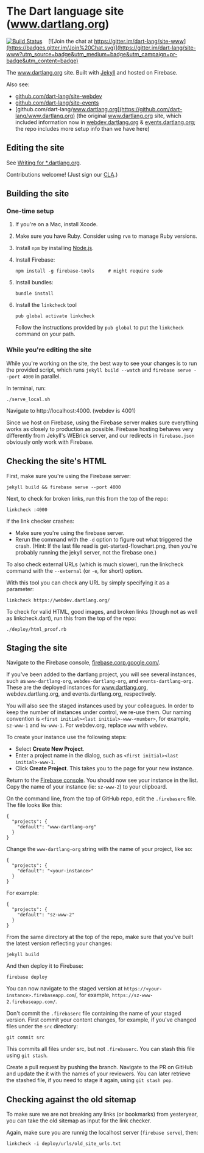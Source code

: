 # The Dart language site (www.dartlang.org)

[![Build Status](https://travis-ci.org/dart-lang/site-www.svg?branch=master)](https://travis-ci.org/dart-lang/site-www)
&nbsp;&nbsp;
[![Join the chat at https://gitter.im/dart-lang/site-www](https://badges.gitter.im/Join%20Chat.svg)](https://gitter.im/dart-lang/site-www?utm_source=badge&utm_medium=badge&utm_campaign=pr-badge&utm_content=badge)

The www.dartlang.org site. Built with
[Jekyll](https://github.com/mojombo/jekyll)
and hosted on Firebase.

Also see:
* [github.com/dart-lang/site-webdev](http://github.com/dart-lang/site-webdev)
* [github.com/dart-lang/site-events](http://github.com/dart-lang/site-events)
* [github.com/dart-lang/www.dartlang.org](https://github.com/dart-lang/www.dartlang.org)
  (the original www.dartlang.org site, which included information now in
  [webdev.dartlang.org](http://webdev.dartlang.org) &
  [events.dartlang.org](http://events.dartlang.org); the repo includes more setup info than we have here)


## Editing the site

See [Writing for *.dartlang.org](https://github.com/dart-lang/site-www/wiki/Writing-for-*.dartlang.org).

Contributions welcome!
(Just sign our [CLA](https://developers.google.com/open-source/cla/individual).)

## Building the site

### One-time setup

1. If you're on a Mac, install Xcode.
1. Make sure you have Ruby. Consider using `rvm` to manage Ruby versions.
1. Install `npm` by installing [Node.js](https://nodejs.org/en/).
1. Install Firebase:

    ```
    npm install -g firebase-tools     # might require sudo
    ```

1. Install bundles:

    ```
    bundle install
    ```

1. Install the `linkcheck` tool

    ```
    pub global activate linkcheck
    ```

    Follow the instructions provided by `pub global` to put the `linkcheck`
    command on your path.

### While you're editing the site

While you're working on the site, the best way to see your changes is
to run the provided script, which runs `jekyll build --watch` and
`firebase serve --port 4000` in parallel.

In terminal, run:

```
./serve_local.sh
```

Navigate to http://localhost:4000. (webdev is 4001)

Since we host on Firebase, using the Firebase server
makes sure everything works as closely to production as possible.
Firebase hosting behaves very differently from Jekyll's WEBrick server,
and our redirects in `firebase.json` obviously only work with Firebase.


## Checking the site's HTML

First, make sure you're using the Firebase server:

```
jekyll build && firebase serve --port 4000
```

Next, to check for broken links,
run this from the top of the repo:

```
linkcheck :4000
```

If the link checker crashes:
* Make sure you're using the firebase server.
* Rerun the command with the `-d` option to figure out what triggered the crash.
  (Hint: If the last file read is get-started-flowchart.png,
  then you're probably running the jekyll server, not the firebase one.)

To also check external URLs (which is much slower), run the linkcheck command
with the `--external` (or `-e`, for short) option.

With this tool you can check any URL by simply specifying it as a parameter:

```
linkcheck https://webdev.dartlang.org/
```

To check for valid HTML, good images, and broken links (though not as well
as linkcheck.dart), run this from the top of the repo:

```
./deploy/html_proof.rb
```

## Staging the site

Navigate to the Firebase console,
[firebase.corp.google.com/](https://firebase.corp.google.com/).

If you've been added to the dartlang project, you will see several
instances, such as `www-dartlang-org`, `webdev-dartlang-org`,
and `events-dartlang-org`. These are the deployed instances for
www.dartlang.org, webdev.dartlang.org, and events.dartlang.org,
respectively.

You will also see the staged instances used by your colleagues.
In order to keep the number of instances under control,
we re-use them. Our naming convention is
`<first initial><last initial>-www-<number>`, for example,
`sz-www-1` and `kw-www-1`. For webdev.org, replace `www`
with `webdev`.

To create your instance use the following steps:

* Select **Create New Project**.
* Enter a project name in the dialog, such as
  `<first initial><last initial>-www-1`.
* Click **Create Project**. This takes you to the
  page for your new instance.

Return to the [Firebase console](https://firebase.corp.google.com/).
You should now see your instance in the list.
Copy the name of your instance (ie: `sz-www-2`) to your clipboard.

On the command line, from the top of GitHub repo, edit the
`.firebaserc` file. The file looks like this:

```
{
  "projects": {
    "default": "www-dartlang-org"
  }
}
```

Change the `www-dartlang-org` string with the name of your project,
like so:

```
{
  "projects": {
    "default": "<your-instance>"
  }
}
```

For example:

```
{
  "projects": {
    "default": "sz-www-2"
  }
}
```

From the same directory at the top of the repo,
make sure that you've built the latest version reflecting your changes:

```
jekyll build
```

And then deploy it to Firebase:

```
firebase deploy
```

You can now navigate to the staged version at
`https://<your-instance>.firebaseapp.com`/, for example,
`https://sz-www-2.firebaseapp.com/`.

Don't commit the `.firebaserc` file containing the name of your staged version.
First commit your content changes, for example, if you've changed files
under the `src` directory:

```
git commit src
```

This commits all files under src, but not `.firebaserc`.
You can stash this file using `git stash`.

Create a pull request by pushing the branch. Navigate to the PR
on GitHub and update the it with the names of your reviewers.
You can later retrieve the stashed file, if you need to stage it again,
using `git stash pop`.

## Checking against the old sitemap

To make sure we are not breaking any links (or bookmarks) from yesteryear, you
can take the old sitemap as input for the link checker.

Again, make sure you are runnig the localhost server (`firebase serve`), then:

```
linkcheck -i deploy/urls/old_site_urls.txt
```
